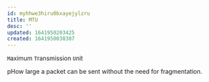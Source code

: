 ```yaml
---
id: myhhwe3hiru0bxayejylzru
title: MTU
desc: ''
updated: 1641950203425
created: 1641950038307
---
```



`M`aximum `T`ransmission `U`nit 

pHow large a packet can be sent without the need for fragmentation.

